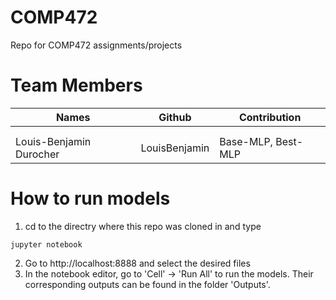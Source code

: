 # COMP472
Repo for COMP472 assignments/projects

# Team Members

| Names                     | Github               	| Contribution 				|
| -------------             | -------------      	| -----------  				|
||||
||||
| Louis-Benjamin Durocher   | LouisBenjamin   		|Base-MLP, Best-MLP			|

# How to run models

1. cd to the directry where this repo was cloned in and type

```jupyter notebook```

2. Go to http://localhost:8888 and select the desired files
3. In the notebook editor, go to 'Cell' -> 'Run All' to run the models. Their corresponding outputs can be found in the folder 'Outputs'.